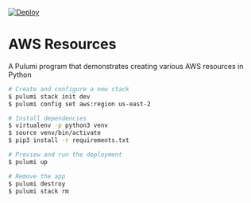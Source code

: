 [![Deploy](https://get.pulumi.com/new/button.svg)](https://app.pulumi.com/new)

# AWS Resources

A Pulumi program that demonstrates creating various AWS resources in Python

```bash
# Create and configure a new stack
$ pulumi stack init dev
$ pulumi config set aws:region us-east-2

# Install dependencies
$ virtualenv -p python3 venv
$ source venv/bin/activate
$ pip3 install -r requirements.txt

# Preview and run the deployment
$ pulumi up

# Remove the app
$ pulumi destroy
$ pulumi stack rm
```
